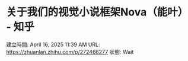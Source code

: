 # 关于我们的视觉小说框架Nova（能叶） - 知乎

建立時間: April 16, 2025 11:39 AM
URL: https://zhuanlan.zhihu.com/p/272466277
狀態: Wait